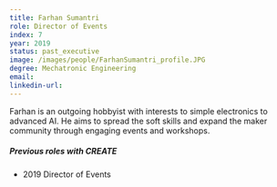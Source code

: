 ```yaml
---
title: Farhan Sumantri
role: Director of Events
index: 7
year: 2019
status: past_executive
image: /images/people/FarhanSumantri_profile.JPG
degree: Mechatronic Engineering
email:
linkedin-url:
---
```

Farhan is an outgoing hobbyist with interests to simple electronics to advanced AI. He aims to spread the soft skills and expand the maker community through engaging events and workshops.

##### Previous roles with CREATE

- 2019 Director of Events